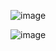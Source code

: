 ![image](https://github.com/user-attachments/assets/cef149a8-bba7-4bf2-9028-39e81470204f)


![image](https://github.com/user-attachments/assets/d6ed0927-8d68-4309-b771-b28b27cf362d)
